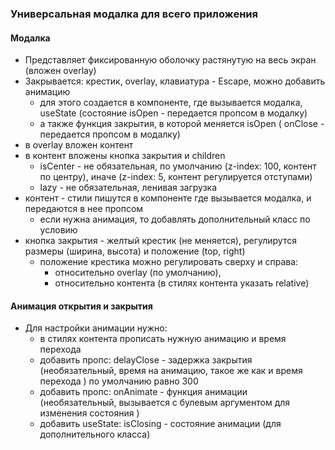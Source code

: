 ### Универсальная модалка для всего приложения

#### Модалка

-  Представляет фиксированную оболочку растянутую на весь экран (вложен overlay)
-  Закрывается: крестик, overlay, клавиатура - Escape, можно добавить анимацию
   -  для этого создается в компоненте, где вызывается модалка, useState (состояние isOpen - передается пропсом в модалку)
   -  а также функция закрытия, в которой меняется isOpen ( onClose - передается пропсом в модалку)
-  в overlay вложен контент
-  в контент вложены кнопка закрытия и children
   -  isCenter - не обязательная, по умолчанию (z-index: 100, контент по центру), иначе (z-index: 5, контент регулируется отступами)
   -  lazy - не обязательная, ленивая загрузка
-  контент - стили пишутся в компоненте где вызывается модалка, и передаются в нее пропсом
   -  если нужна анимация, то добавлять дополнительный класс по условию
-  кнопка закрытия - желтый крестик (не меняется), регулирутся размеры (ширина, высота) и положение (top, right)
   -  положение крестика можно регулировать сверху и справа:
      -  относительно overlay (по умолчанию),
      -  относительно контента (в стилях контента указать relative)

#### Анимация открытия и закрытия

-  Для настройки анимации нужно:
   -  в стилях контента прописать нужную анимацию и время перехода
   -  добавить пропс: delayClose - задержка закрытия (необязательный, время на анимацию, такое же как и время перехода ) по умолчанию равно 300
   -  добавить пропс: onAnimate - функция анимации (необязательный, вызывается с булевым аргументом для изменения состояния )
   -  добавить useState: isClosing - состояние анимации (для дополнительного класса)
